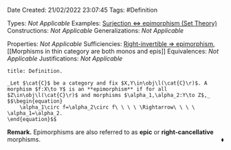 <div class="topSpace"></div>

Date Created: 21/02/2022 23:07:45
Tags: #Definition

Types: _Not Applicable_
Examples: [Surjection $\Leftrightarrow$ epimorphism (Set Theory)](Surjection%20iff%20epimorphism%20(Set%20Theory).md)
Constructions: _Not Applicable_
Generalizations: _Not Applicable_

Properties: _Not Applicable_
Sufficiencies: [Right-invertible $\Rightarrow$ epimorphism](Right-invertible%20implies%20epimorphism.md), [[Morphisms in thin category are both monos and epis]]
Equivalences: _Not Applicable_
Justifications: _Not Applicable_

``` ad-Definition
title: Definition.

_Let $\cat{C}$ be a category and fix $X,Y\in\obj\l(\cat{C}\r)$. A morphism $f:X\to Y$ is an **epimorphism** if for all $Z\in\obj\l(\cat{C}\r)$ and morphisms $\alpha_1,\alpha_2:Y\to Z$,_
$$\begin{equation}
    \alpha_1\circ f=\alpha_2\circ f\ \ \ \ \Rightarrow\ \ \ \ \alpha_1=\alpha_2.
\end{equation}$$

```

**Remark.** Epimorphisms are also referred to as **epic** or **right-cancellative** morphisms.<span style="float:right;">$\blacklozenge$</span>
